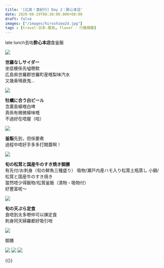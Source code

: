 ```yaml
---
title: '[広島！食紀行] Day 2：酔心本店'
date: 2020-08-29T08:30:00.000+08:00
draft: false
images: ["/images/hiroshima2d.jpg"]
tags : [travel-日本-廣島, flavor - 行膳積腹]
---
```


late lunch去咗**酔心本店**食釜飯  

![](/images/hiroshima2d1.jpg)

**世羅なしサイダー**  
坐低梗係先嗌嘢飲  
広島県世羅郡世羅町産嘅梨味汽水  
又幾香喎衰鬼...

![](/images/hiroshima2d2.jpg)

**牡蠣に合う白ビール**    
含廣島蠔嘅白啤  
真係有微微蠔味嘅  
不過好在唔腥（哈）  

![](/images/hiroshima2d3.jpg)

**釜飯**先到，但係要煮  
過程中唔好手多多打開蓋啊！

![](/images/hiroshima2d4.jpg)

**旬の松茸と国産牛のすき焼き御膳**  
有先付/お刺身（旬の鮮魚三種盛り） 
吸物/瀬戸内産ハモ入り松茸土瓶蒸し
小鍋/松茸と国産牛のすき焼き  
當然唔少得飯物/松茸釜飯（漬物・吸物付）  
好豐富呢～  

![](/images/hiroshima2d5.jpg)

**旬の天ぷら定食**  
食唔到太多嘢仲可以揀定食  
刺身同天婦羅都好吸引咁  

![](/images/hiroshima2d6.jpg)

御膳

![](/images/hiroshima2d7.jpg)
![](/images/hiroshima2d8.jpg)
![](/images/hiroshima2d9.jpg)

  


{{<hiroshima>}}
